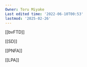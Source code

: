```yaml
---
Owner: Toru Miyake
Last edited time: '2022-06-10T00:53'
lastmod: '2025-02-26'
---
```

  

[[bvFTD]]

[[SD]]

[[PNFA]]

[[LPA]]
